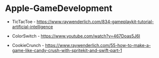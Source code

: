 # Apple-GameDevelopment

- TicTacToe - https://www.raywenderlich.com/834-gameplaykit-tutorial-artificial-intelligence

- ColorSwitch - https://www.youtube.com/watch?v=467Doas5J6I

- CookieCrunch - https://www.raywenderlich.com/55-how-to-make-a-game-like-candy-crush-with-spritekit-and-swift-part-1
